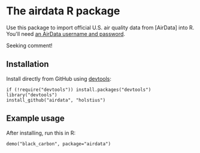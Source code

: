 The airdata R package
=====================

Use this package to import official U.S. air quality data from [AirData] into R. You'll need [an AirData username and password](http://www.epa.gov/airdata/tas_Data_Mart_Registration.html).

Seeking comment!

Installation
------------

Install directly from GitHub using [devtools]:

    if (!require("devtools")) install.packages("devtools")
    library("devtools")
    install_github("airdata", "holstius")

Example usage
-------------

After installing, run this in R:

    demo("black_carbon", package="airdata")

[R]: http://r-project.org "R"
[AQDMRS]: https://ofmext.epa.gov/AQDMRS/aqdmrs.html "AQDMRS"
[devtools]: https://github.com/hadley/devtools "devtools"